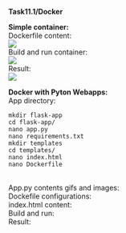 **Task11.1/Docker**
<br>

**Simple container:**
<br>
Dockerfile content:
<br>
<img src="https://github.com/HighLandner/DevOps_online_Kharkiv_2021Q1/blob/master/m11/task11.1/images/dockfile1.png">
<br>
Build and run container:
<br>
<img src="https://github.com/HighLandner/DevOps_online_Kharkiv_2021Q1/blob/master/m11/task11.1/images/build_and_run1.png">
<br>
Result:
<br>
<img src="https://github.com/HighLandner/DevOps_online_Kharkiv_2021Q1/blob/master/m11/task11.1/images/res1.png">
<br>

**Docker with Pyton Webapps:**
<br>
App directory:
<br>
```
mkdir flask-app
cd flask-app/
nano app.py
nano requirements.txt
mkdir templates
cd templates/
nano index.html
nano Dockerfile	
```
<br>
App.py contents gifs and images:
<br>
<img src="">
<br>
Dockefile configurations:
<br>
<img src="">
<br>
index.html content:
<br>
<img src="">
<br>
Build and run:
<br>
<img src="">
<br>
Result:
<br>
<img src="">
<br>

